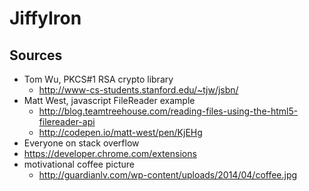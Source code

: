 # JiffyIron

## Sources
- Tom Wu, PKCS#1 RSA crypto library
	- http://www-cs-students.stanford.edu/~tjw/jsbn/
- Matt West, javascript FileReader example
	- http://blog.teamtreehouse.com/reading-files-using-the-html5-filereader-api
	- http://codepen.io/matt-west/pen/KjEHg
- Everyone on stack overflow
- https://developer.chrome.com/extensions
- motivational coffee picture
	- http://guardianlv.com/wp-content/uploads/2014/04/coffee.jpg